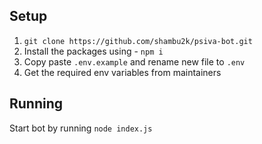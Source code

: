 ## Setup
1. `git clone https://github.com/shambu2k/psiva-bot.git`
2. Install the packages using - `npm i`
3. Copy paste `.env.example` and rename new file to `.env`
4. Get the required env variables from maintainers
## Running
Start bot by running `node index.js`
